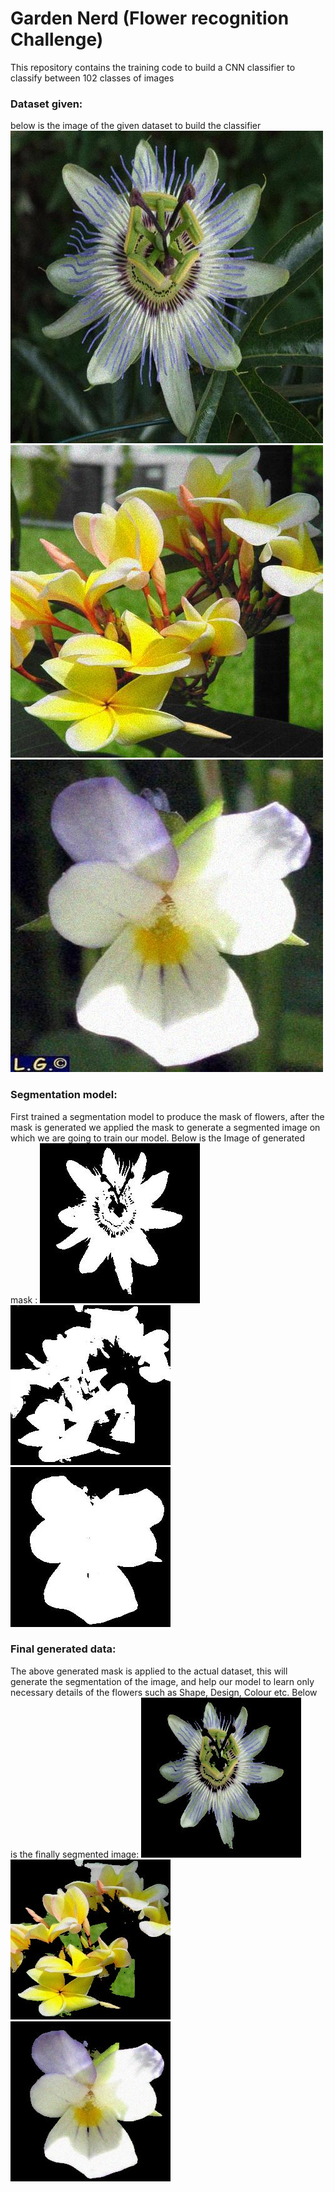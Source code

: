# Garden Nerd (Flower recognition Challenge)
This repository contains the training code to build a CNN classifier to classify between 102 classes of images

### Dataset given:
below is the image of the given dataset to build the classifier
![actual dataset](https://github.com/shiwanshurockz/Garden-Nerd-flower-recognition-/blob/master/readme_img/orig0.jpg)
![actual dataset](https://github.com/shiwanshurockz/Garden-Nerd-flower-recognition-/blob/master/readme_img/orig1.jpg)
![actual dataset](https://github.com/shiwanshurockz/Garden-Nerd-flower-recognition-/blob/master/readme_img/orig2.jpg)

### Segmentation model:
First trained a segmentation model to produce the mask of flowers, after the mask is generated we applied the mask to generate a segmented image on which we are going to train our model.
Below is the Image of generated mask :
![mask](https://github.com/shiwanshurockz/Garden-Nerd-flower-recognition-/blob/master/readme_img/mask0.jpg)
![mask](https://github.com/shiwanshurockz/Garden-Nerd-flower-recognition-/blob/master/readme_img/mask1.jpg)
![mask](https://github.com/shiwanshurockz/Garden-Nerd-flower-recognition-/blob/master/readme_img/mask2.jpg)

### Final generated data:
The above generated mask is applied to the actual dataset, this will generate the segmentation of the image, and help our model to learn only necessary details of the flowers such as Shape, Design, Colour etc.
Below is the finally segmented image:
![final segmentation](https://github.com/shiwanshurockz/Garden-Nerd-flower-recognition-/blob/master/readme_img/Final0.jpg)
![final segmentation](https://github.com/shiwanshurockz/Garden-Nerd-flower-recognition-/blob/master/readme_img/Final1.jpg)
![final segmentation](https://github.com/shiwanshurockz/Garden-Nerd-flower-recognition-/blob/master/readme_img/Final2.jpg)
